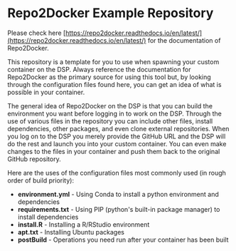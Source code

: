 # Repo2Docker Example Repository

Please check here [https://repo2docker.readthedocs.io/en/latest/](https://repo2docker.readthedocs.io/en/latest/) for the documentation of Repo2Docker.

This repository is a template for you to use when spawning your custom container on the DSP.  Always reference
the documentation for Repo2Docker as the primary source for using this tool but, by looking through the 
configuration files found here, you can get an idea of what is possible in your container.

The general idea of Repo2Docker on the DSP is that you can build the environment you want before logging in to work on the DSP.  Through the use of various files in the repository you can include other files,  install dependencies, other packages, and even clone external repositories.  When you log
on to the DSP you merely provide the GitHub URL and the DSP will do the rest and launch you into your custom container.  You can even make changes to the files in your container and push them back to the original GitHub repository.

Here are the uses of the configuration files most commonly used (in rough order of build priority):

- **environment.yml** - Using Conda to install a python environment and dependencies
- **requirements.txt** - Using PIP (python's built-in package manager) to install dependencies
- **install.R** - Installing a R/RStudio environment
- **apt.txt** - Installing Ubuntu packages
- **postBuild** - Operations you need run after your container has been built

